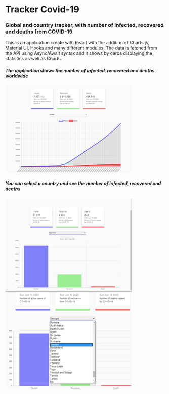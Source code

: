 
# Tracker Covid-19

### Global and country tracker, with number of infected, recovered and deaths from COVID-19

This is an application create with React with the addition of Charts.js, Material UI, Hooks and many different modules. The data is fetched from the API using Async/Await syntax and it shows by cards displaying the statistics as well as Charts.

##### The application shows the number of infected, recovered and deaths worldwide
<img src="https://github.com/gimenab/covid-19/blob/master/src/images/covid-19-3.jpg" alt="covid-19 tracker" width="400"/>

##### You can select a country and see the number of infected, recovered and deaths
<img src="https://github.com/gimenab/covid-19/blob/master/src/images/covid-19-4.jpg" alt="covid-19 tracker" width="400"/>
<img src="https://github.com/gimenab/covid-19/blob/master/src/images/covid-19-6.jpg" alt="covid-19 tracker" width="400"/>



